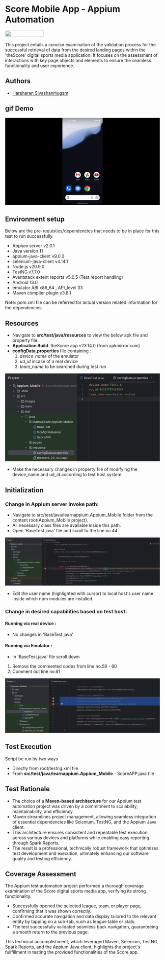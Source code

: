 
# Score Mobile App - Appium Automation

<img src="https://i.ytimg.com/vi/tMKC98uOj5Y/maxresdefault.jpg"  width="50%" height="10%">

This project entails a concise examination of the validation process for the successful retrieval of data from the desired landing pages within the 'theScore' digital sports media application. It focuses on the assessment of interactions with key page objects and elements to ensure the seamless functionality and user experience.


## Authors

- [Hareharan Sivashanmugam](https://www.linkedin.com/in/haree6707/)
  
## gif Demo 

![](https://github.com/Hareharan6707/ScoreMobileApp/blob/main/ezgif.com-video-to-gif.gif)


## Environment setup

Below are the pre-requisties/dependencies that needs to be in place for this test to run successfully. 

- Appium server v2.0.1
- Java version 11 
- appium-java-client v9.0.0
- selenium-java-client v4.14.1
- Node.js v20.9.0
- TestNG v7.7.0
- Aventstack extent reports v5.0.5 (Test report handling)
- Android 13.0
- emulator ABI x86_64 , API_level 33
- Maven complier plugin v3.8.1

Note: pom.xml file can be referred for actual version related information for the dependencies

## Resources 

- Navigate to **src/test/java/resources** to view the below apk file and property file. 
- **Application Build**: theScore app v23.14.0 (from apkmirror.com)
- **configData.properties** file containing :
    1. *device_name* of the emulator 
    2. *ud_id* incase of a real device
    3. *team_name* to be searched during test run 

![alt text](https://github.com/Hareharan6707/ScoreMobileApp/blob/main/configDatafile.png)

- Make the necessary changes in property file of modifying the device_name and ud_id  according to test host system. 


## Initialization 

### Change in Appium server invoke path:
- Navigate to src/test/java/learnappium.Appium_Mobile folder from the content root(Appium_Mobile project).
- All necessary class files are available inside this path. 
- Open 'BaseTest.java' file and scroll to the line no.44

![Alt text](https://github.com/Hareharan6707/ScoreMobileApp/blob/main/usernameEdit_basetest.png)

- Edit the user name (highlighted with cursor) to local host's user name inside which npm modules are installed.

### Change in desired capabilities based on test host:

#### Running via real device :

- No changes in 'BaseTest.java'

#### Running via Emulator :

- In 'BaseTest.java' file scroll down

1. Remove the commented codes from line no.58 - 60
2. Comment out line no.61

![alt text](https://github.com/Hareharan6707/ScoreMobileApp/blob/main/emulatorCapabilities.png)

## Test Execution 

Script be run by two ways 
-  Directly from root/testng.xml file
-  From **src/test/java/learnappium.Appium_Mobile** - ScoreAPP.java file

## Test Rationale  

- The choice of a **Maven-based architecture** for our Appium test automation project was driven by a commitment to scalability, maintainability, and efficiency. 
- Maven streamlines project management, allowing seamless integration of essential dependencies like Selenium, TestNG, and the Appium Java client. 
- This architecture ensures consistent and repeatable test execution across various devices and platforms while enabling easy reporting through Spark Reports. 
- The result is a professional, technically robust framework that optimizes test development and execution, ultimately enhancing our software quality and testing efficiency.

## Coverage Assessment 

The Appium test automation project performed a thorough coverage examination of the Score digital sports media app, verifying its strong functionality. 
    
* Successfully opened the selected league, team, or player page, confirming that it was shown correctly. 
* Confirmed accurate navigation and data display tailored to the relevant entity by tapping on a sub-tab, such as league table or stats. 
* The test successfully validated seamless back navigation, guaranteeing a smooth return to the previous page. 

This technical accomplishment, which leveraged Maven, Selenium, TestNG, Spark Reports, and the Appium Java client, highlights the project's fullfillment in testing the provided functionalities of the Score app.



